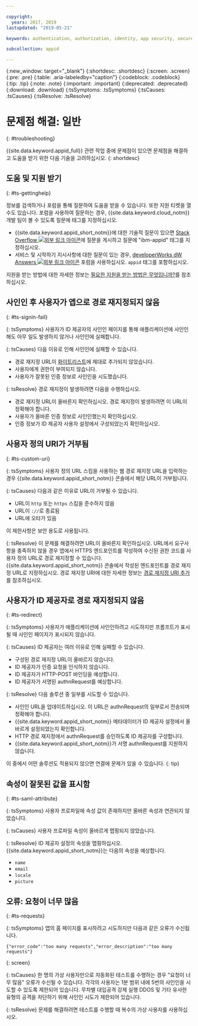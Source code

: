 ```yaml
---

copyright:
  years: 2017, 2019
lastupdated: "2019-05-21"

keywords: authentication, authorization, identity, app security, secure, troubleshooting, help, support, requests, uri

subcollection: appid

---
```


{:new_window: target="_blank"}
{:shortdesc: .shortdesc}
{:screen: .screen}
{:pre: .pre}
{:table: .aria-labeledby="caption"}
{:codeblock: .codeblock}
{:tip: .tip}
{:note: .note}
{:important: .important}
{:deprecated: .deprecated}
{:download: .download}
{:tsSymptoms: .tsSymptoms}
{:tsCauses: .tsCauses}
{:tsResolve: .tsResolve}

# 문제점 해결: 일반
{: #troubleshooting}

{{site.data.keyword.appid_full}} 관련 작업 중에 문제점이 있으면 문제점을 해결하고 도움을 받기 위한 다음 기술을 고려하십시오.
{: shortdesc}

## 도움 및 지원 받기
{: #ts-gettinghelp}

정보를 검색하거나 포럼을 통해 질문하여 도움을 받을 수 있습니다. 또한 지원 티켓을 열 수도 있습니다. 포럼을 사용하여 질문하는 경우, {{site.data.keyword.cloud_notm}} 개발 팀이 볼 수 있도록 질문에 태그를 지정하십시오.
  * {{site.data.keyword.appid_short_notm}}에 대한 기술적 질문이 있으면 <a href="https://stackoverflow.com/" target="_blank">Stack Overflow <img src="../../icons/launch-glyph.svg" alt="외부 링크 아이콘"></a>에 질문을 게시하고 질문에 "ibm-appid" 태그를 지정하십시오.
  * 서비스 및 시작하기 지시사항에 대한 질문이 있는 경우, <a href="https://developer.ibm.com/" target="_blank"> developerWorks dW Answers <img src="../../icons/launch-glyph.svg" alt="외부 링크 아이콘"></a> 포럼을 사용하십시오. `appid` 태그를 포함하십시오.

지원을 받는 방법에 대한 자세한 정보는 [필요한 지원을 받는 방법은 무엇입니까?](/docs/get-support?topic=get-support-getting-customer-support#getting-customer-support)를 참조하십시오.


## 사인인 후 사용자가 앱으로 경로 재지정되지 않음
{: #ts-signin-fail}

{: tsSymptoms}
사용자가 ID 제공자의 사인인 페이지를 통해 애플리케이션에 사인인해도 아무 일도 발생하지 않거나 사인인에 실패합니다.

{: tsCauses}
다음 이유로 인해 사인인에 실패할 수 있습니다.

* 경로 재지정 URL이 [화이트리스트](/docs/services/appid?topic=appid-faq#faq-redirect)에 제대로 추가되지 않았습니다.
* 사용자에게 권한이 부여되지 않습니다.
* 사용자가 잘못된 인증 정보로 사인인을 시도했습니다.

{: tsResolve}
경로 재지정이 발생하려면 다음을 수행하십시오.

* 경로 재지정 URL이 올바른지 확인하십시오. 경로 재지정이 발생하려면 이 URL이 정확해야 합니다.
* 사용자가 올바른 인증 정보로 사인인했는지 확인하십시오.
* 인증 정보가 ID 제공자 사용자 설정에서 구성되었는지 확인하십시오.



## 사용자 정의 URI가 거부됨
{: #ts-custom-uri}

{: tsSymptoms}
사용자 정의 URL 스킴을 사용하는 웹 경로 재지정 URL을 입력하는 경우 {{site.data.keyword.appid_short_notm}} 콘솔에서 해당 URL이 거부됩니다.

{: tsCauses}
다음과 같은 이유로 URL이 거부될 수 있습니다.

* URL이 `http` 또는 `https` 스킴을 준수하지 않음
* URL이 `://`로 종료됨
* URL에 오타가 있음

이 제한사항은 보안 용도로 사용됩니다.

{: tsResolve}
이 문제를 해결하려면 URL이 올바른지 확인하십시오. URL에서 요구사항을 충족하지 않을 경우 앱에서 HTTPS 엔드포인트를 작성하여 수신된 권한 코드를 사용자 정의 URL로 경로 재지정할 수 있습니다. {{site.data.keyword.appid_short_notm}} 콘솔에서 작성된 엔드포인트를 경로 재지정 URL로 지정하십시오. 경로 재지정 URI에 대한 자세한 정보는 [경로 재지정 URI 추가](/docs/services/appid?topic=appid-managing-idp#add-redirect-uri)를 참조하십시오.

## 사용자가 ID 제공자로 경로 재지정되지 않음
{: #ts-redirect}

{: tsSymptoms}
사용자가 애플리케이션에 사인인하려고 시도하지만 프롬프트가 표시될 때 사인인 페이지가 표시되지 않습니다.

{: tsCauses}
ID 제공자는 여러 이유로 인해 실패할 수 있습니다.

* 구성된 경로 재지정 URL이 올바르지 않습니다.
* ID 제공자가 인증 요청을 인식하지 않습니다.
* ID 제공자가 HTTP-POST 바인딩을 예상합니다.
* ID 제공자가 서명된 authnRequest를 예상합니다.

{: tsResolve}
다음 솔루션 중 일부를 시도할 수 있습니다.

* 사인인 URL을 업데이트하십시오. 이 URL은 authnRequest의 일부로서 전송되며 정확해야 합니다.
* {{site.data.keyword.appid_short_notm}} 메타데이터가 ID 제공자 설정에서 올바르게 설정되었는지 확인합니다.
* HTTP 경로 재지정에서 authnRequest를 승인하도록 ID 제공자를 구성합니다.
* {{site.data.keyword.appid_short_notm}}가 서명 authnRequest를 지원하지 않습니다.

이 중에서 어떤 솔루션도 적용되지 않으면 연결에 문제가 있을 수 있습니다.
{: tip}


## 속성이 잘못된 값을 표시함
{: #ts-saml-attribute}

{: tsSymptoms}
사용자 프로파일에 속성 값이 존재하지만 올바른 속성과 연관되지 않았습니다.

{: tsCauses}
사용자 프로파일 속성이 올바르게 맵핑되지 않았습니다.

{: tsResolve}
ID 제공자 설정의 속성을 맵핑하십시오. {{site.data.keyword.appid_short_notm}}는 다음의 속성을 예상합니다.
* `name`
* `email`
* `locale`
* `picture`



## 오류: 요청이 너무 많음
{: #ts-requests}

{: tsSymptoms}
앱의 홈 페이지를 표시하려고 시도하지만 다음과 같은 오류가 수신됩니다.

```
{"error_code":"too many requests","error_description":"too many requests"}
```
{: screen}

{: tsCauses}
한 명의 가상 사용자만으로 자동화된 테스트를 수행하는 경우 "요청이 너무 많음" 오류가 수신될 수 있습니다. 각각의 사용자는 1분 범위 내에 5번의 사인인을 시도할 수 있도록 제한되어 있습니다. 무차별 대입공격 강제 실행 DDOS 및 기타 유사한 유형의 공격을 차단하기 위해 사인인 시도가 제한되어 있습니다.

{: tsResolve}
문제를 해결하려면 테스트를 수행할 때 복수의 가상 사용자를 사용하십시오.
</br>
